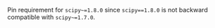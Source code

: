 Pin requirement for `scipy~=1.8.0` since `scipy==1.8.0` is not backward compatible with `scipy~=1.7.0`.
